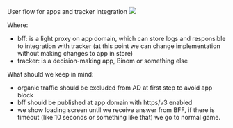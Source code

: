 User flow for apps and tracker integration
[![](https://mermaid.ink/img/pako:eNp1U7mO2zAQ_RWCbWRHliXrKBYIsClTpQvUjKmRTaxMKjx24xj-l3xLviwj6oBXwQIqqOG7OBzeuNAN8opb_OlRCXyWcDJwqVWtQDhtmLdoatWDcVLIHpRj0PfvC8e2fV9wBsTLQKvV3z-MvkFk8_RETEuaWDHdo2KgBi3Wwwln4IwgcCBVTCrroOtG1_9Bw7rtrgPSomoYOGfk0TupF3OlHbIOW8d0-4jX5gRKis_QMKu9EfiYlpH4pwG9JLCrCAti1gP7wlrqGCwJWAMOHlMH5EDcjNJT5I_wowW1d0I2-CoFBhQ170MmEUbmdA8TW_YBFa1pDJ2YqRNjjBiMQdlXKrxJdyZ_QVes1WjeMG-6lefjuaSiblwg-MBRe7fii7DjNOvRDMjVwTfTANizfmOypaHEMcWXZx7xC5K0bGhyb7VirObujBeseUXLBlvwnat5re4EBe_096sSvHLGY8R9T6eeB51XLXSWqjS4vLrxX7za5du4zJI83qX7okyzooj4lVdFuj3EeZ6kZVmm-0Oe3iP-W2tSiLdFkaTxPsuSbJ_sysPs8bWRNKeLBYbfb-ODC-8u2P4IIkO2-z90Fkcd?type=png)](https://mermaid.live/edit#pako:eNp1U7mO2zAQ_RWCbWRHliXrKBYIsClTpQvUjKmRTaxMKjx24xj-l3xLviwj6oBXwQIqqOG7OBzeuNAN8opb_OlRCXyWcDJwqVWtQDhtmLdoatWDcVLIHpRj0PfvC8e2fV9wBsTLQKvV3z-MvkFk8_RETEuaWDHdo2KgBi3Wwwln4IwgcCBVTCrroOtG1_9Bw7rtrgPSomoYOGfk0TupF3OlHbIOW8d0-4jX5gRKis_QMKu9EfiYlpH4pwG9JLCrCAti1gP7wlrqGCwJWAMOHlMH5EDcjNJT5I_wowW1d0I2-CoFBhQ170MmEUbmdA8TW_YBFa1pDJ2YqRNjjBiMQdlXKrxJdyZ_QVes1WjeMG-6lefjuaSiblwg-MBRe7fii7DjNOvRDMjVwTfTANizfmOypaHEMcWXZx7xC5K0bGhyb7VirObujBeseUXLBlvwnat5re4EBe_096sSvHLGY8R9T6eeB51XLXSWqjS4vLrxX7za5du4zJI83qX7okyzooj4lVdFuj3EeZ6kZVmm-0Oe3iP-W2tSiLdFkaTxPsuSbJ_sysPs8bWRNKeLBYbfb-ODC-8u2P4IIkO2-z90Fkcd)

Where:
- bff: is a light proxy on app domain, which can store logs and responsible to integration with tracker (at this point we can change implementation without making changes to app in store)
- tracker: is a decision-making app, Binom or something else

What should we keep in mind:
- organic traffic should be excluded from AD at first step to avoid app block
- bff should be published at app domain with https/v3 enabled
- we show loading screen until we receive answer from BFF, if there is timeout (like 10 seconds or something like that) we go to normal game.